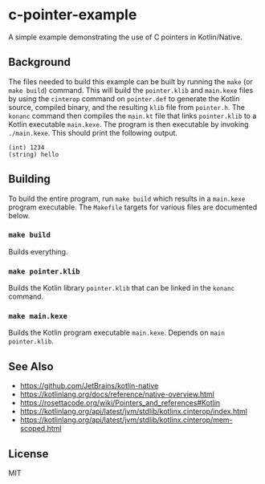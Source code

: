 c-pointer-example
=================

A simple example demonstrating the use of C pointers in Kotlin/Native.

## Background

The files needed to build this example can be built by running the
`make` (or `make build`) command. This will build the `pointer.klib` and
`main.kexe` files by using the `cinterop` command on `pointer.def` to generate
the Kotlin source, compiled binary, and the resulting `klib` file from
`pointer.h`. The `konanc` command then compiles the `main.kt` file that
links `pointer.klib` to a Kotlin executable `main.kexe`. The program is
then executable by invoking `./main.kexe`. This should print the
following output.

```
(int) 1234
(string) hello
```

## Building

To build the entire program, run `make build` which results in a
`main.kexe` program executable. The `Makefile` targets for various files
are documented below.

### `make build`

Builds everything.

### `make pointer.klib`

Builds the Kotlin library `pointer.klib` that can be linked in the
`konanc` command.

### `make main.kexe`

Builds the Kotlin program executable `main.kexe`. Depends on
`main pointer.klib`.

## See Also

* https://github.com/JetBrains/kotlin-native
* https://kotlinlang.org/docs/reference/native-overview.html
* https://rosettacode.org/wiki/Pointers_and_references#Kotlin
* https://kotlinlang.org/api/latest/jvm/stdlib/kotlinx.cinterop/index.html
* https://kotlinlang.org/api/latest/jvm/stdlib/kotlinx.cinterop/mem-scoped.html

## License

MIT
